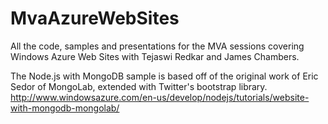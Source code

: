 MvaAzureWebSites
================

All the code, samples and presentations for the MVA sessions covering Windows Azure Web Sites with Tejaswi Redkar and James Chambers.

The Node.js with MongoDB sample is based off of the original work of Eric Sedor of MongoLab, extended with Twitter's bootstrap library.
http://www.windowsazure.com/en-us/develop/nodejs/tutorials/website-with-mongodb-mongolab/
